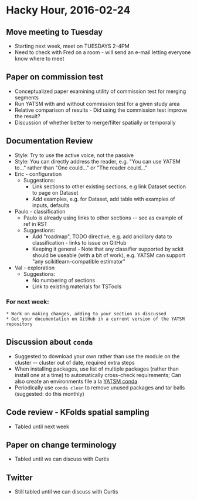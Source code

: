 # Hacky Hour, 2016-02-24

## Move meeting to Tuesday
* Starting next week, meet on TUESDAYS 2-4PM
* Need to check with Fred on a room - will send an e-mail letting everyone know where to meet

## Paper on commission test
* Conceptualized paper examining utility of commission test for merging segments
* Run YATSM with and without commission test for a given study area
* Relative comparison of results - Did using the commission test improve the result?
* Discussion of whether better to merge/filter spatially or temporally

## Documentation Review
* Style: Try to use the active voice, not the passive
* Style: You can directly address the reader, e.g. "You can use YATSM to..." rather than "One could..." or "The reader could..."
* Eric - configuration
  * Suggestions:
     * Link sections to other existing sections, e.g link Dataset section to page on Dataset
     * Add examples, e.g. for Dataset, add table with examples of inputs, defaults
* Paulo - classification
   * Paulo is already using links to other sections -- see as example of ref in RST
   * Suggestions:  
     * Add "roadmap", TODO directive, e.g. add ancillary data to classification - links to issue on GitHub
     * Keeping it general - Note that any classifier supported by sckit should be useable (with a bit of work), e.g. YATSM can support "any scikitlearn-compatible estimator"
* Val - exploration
  * Suggestions:  
    * No numbering of sections
    * Link to existing materials for TSTools    

### For next week:
    * Work on making changes, adding to your section as discussed
    * Get your documentation on GitHub in a current version of the YATSM repository


## Discussion about `conda`
* Suggested to download your own rather than use the module on the cluster -- cluster out of date, required extra steps
* When installing packages, use list of multiple packages (rather than install one at a time) to automatically cross-check requirements; Can also create an environments file a la [YATSM conda](https://github.com/ceholden/yatsm/blob/master/environment.yaml)
* Periodically use `conda clean` to remove unused packages and tar balls (suggested: do this monthly)


## Code review - KFolds spatial sampling
* Tabled until next week

## Paper on change terminology
* Tabled until we can discuss with Curtis

## Twitter
* Still tabled until we can discuss with Curtis
